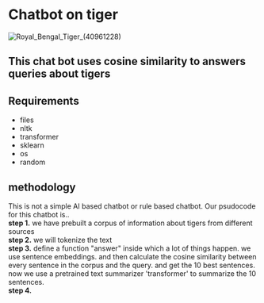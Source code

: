 # Chatbot on tiger
![Royal_Bengal_Tiger_(40961228)](https://user-images.githubusercontent.com/77840111/181678629-d961b2d3-9008-4f50-b56d-24aa28ba45e7.jpeg)

## This chat bot uses cosine similarity to answers queries about tigers
## Requirements
- files
- nltk
- transformer
- sklearn
- os
- random

## methodology
This is not a simple AI based chatbot or rule based chatbot. Our psudocode for this chatbot is..  
**step 1.** we have prebuilt a corpus of information about tigers from different sources  
**step 2.** we will tokenize the text  
**step 3.** define a function "answer" inside which a lot of things happen. we use sentence embeddings. and then calculate the cosine similarity between every sentence in the corpus and the query. and get the 10 best sentences. now we use a pretrained text summarizer 'transformer' to summarize the 10 sentences.  
**step 4.**
